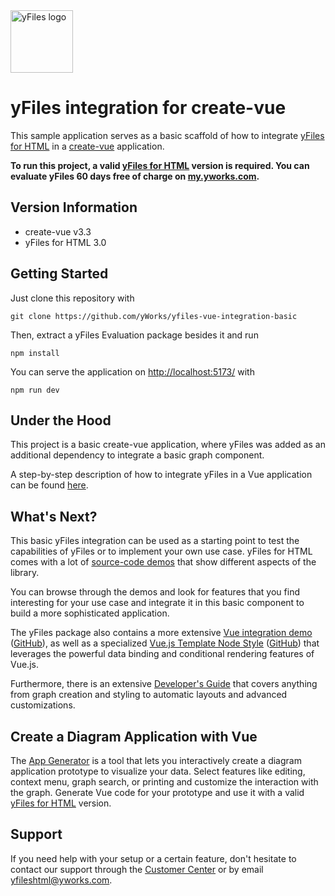 <img src="./src/assets/yfiles-logo.svg" alt="yFiles logo" height="100"/>

# yFiles integration for create-vue

This sample application serves as a basic scaffold of how to integrate [yFiles for HTML](https://www.yworks.com/products/yfiles-for-html) in a [create-vue](https://vuejs.org/guide/quick-start.html) application.

**To run this project, a valid [yFiles for HTML](https://www.yworks.com/products/yfiles-for-html) version is required. You can evaluate yFiles 60 days free of charge on [my.yworks.com](https://my.yworks.com/signup?product=YFILES_HTML_EVAL).**

## Version Information

- create-vue v3.3
- yFiles for HTML 3.0

## Getting Started

Just clone this repository with

```
git clone https://github.com/yWorks/yfiles-vue-integration-basic
```

Then, extract a yFiles Evaluation package besides it and run

```
npm install
```

You can serve the application on [http://localhost:5173/](http://localhost:5173/) with

```
npm run dev
```

## Under the Hood

This project is a basic create-vue application, where yFiles was added as an additional dependency to integrate a basic graph component.

A step-by-step description of how to integrate yFiles in a Vue application can be found [here](integration-howto.md).

## What's Next?

This basic yFiles integration can be used as a starting point to test the capabilities of yFiles or to implement your own use case. yFiles for HTML comes with a lot of [source-code demos](https://www.yworks.com/demos) that show different aspects of the library.

You can browse through the demos and look for features that you find interesting for your use case and integrate it in this basic component to build a more sophisticated application.

The yFiles package also contains a more extensive [Vue integration demo](https://www.yworks.com/demos/toolkit/vue/) ([GitHub](https://github.com/yWorks/yfiles-for-html-demos/blob/master/demos/toolkit/vue)), as well as a specialized [Vue.js Template Node Style](https://www.yworks.com/demos/style/vue-template-node-style/) ([GitHub](https://github.com/yWorks/yfiles-for-html-demos/tree/master/demos/style/vue-template-node-style)) that leverages the powerful data binding and conditional rendering features of Vue.js.

Furthermore, there is an extensive [Developer's Guide](https://docs.yworks.com/yfileshtml/#/dguide/introduction#top) that covers anything from graph creation and styling to automatic layouts and advanced customizations.

## Create a Diagram Application with Vue

The [App Generator](https://www.yworks.com/products/app-generator) is a tool that lets you interactively create a diagram
application prototype to visualize your data. Select features like editing, context menu, graph search, or printing
and customize the interaction with the graph. Generate Vue code for your prototype and use it with a valid
[yFiles for HTML](https://www.yworks.com/products/yfiles-for-html) version.

## Support

If you need help with your setup or a certain feature, don't hesitate to contact our support through
the [Customer Center](https://my.yworks.com/) or by email [yfileshtml@yworks.com](mailto:yfileshtml@yworks.com).
